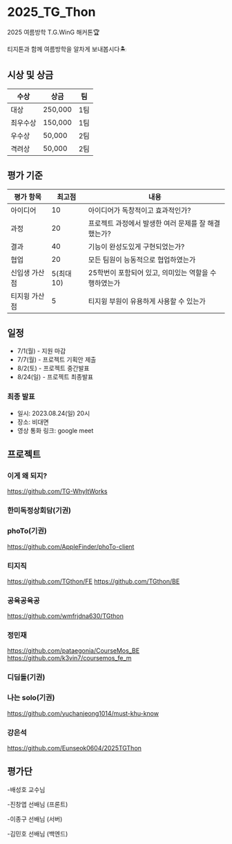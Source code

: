 # 2025_TG_Thon
2025 여름방학 T.G.WinG 해커톤🏆

티지톤과 함께 여름방학을 알차게 보내봅시다🏝️

## 시상 및 상금
|수상|상금|팀|
|---|---|---|
|대상|250,000|1팀|
|최우수상|150,000|1팀|
|우수상|50,000|2팀|
|격려상|50,000|2팀|

## 평가 기준
|평가 항목|최고점|내용|
|---|---|---|
|아이디어|10|아이디어가 독창적이고 효과적인가?|
|과정|20|프로젝트 과정에서 발생한 여러 문제를 잘 해결했는가?|
|결과|40|기능이 완성도있게 구현되었는가?|
|협업|20|모든 팀원이 능동적으로 협업하였는가|
|신입생 가산점|5(최대 10)|25학번이 포함되어 있고, 의미있는 역할을 수행하였는가|
|티지윙 가산점|5|티지윙 부원이 유용하게 사용할 수 있는가|

## 일정
- 7/1(월) - 지원 마감
- 7/7(월) - 프로젝트 기획안 제출
- 8/2(토) - 프로젝트 중간발표
- 8/24(일) - 프로젝트 최종발표

### 최종 발표
- 일시: 2023.08.24(일) 20시
- 장소: 비대면
- 영상 통화 링크: google meet

## 프로젝트

### 이게 왜 되지?

https://github.com/TG-WhyItWorks

### 한미독정상회담(기권)


### phoTo(기권)
https://github.com/AppleFinder/phoTo-client

### 티지직
https://github.com/TGthon/FE
https://github.com/TGthon/BE

### 공육공육공

https://github.com/wmfrjdna630/TGthon

### 정민재

https://github.com/pataegonia/CourseMos_BE
https://github.com/k3vin7/coursemos_fe_m

### 디딤돌(기권)


### 나는 solo(기권)

https://github.com/yuchanjeong1014/must-khu-know

### 강은석

https://github.com/Eunseok0604/2025TGThon


## 평가단
-배성호 교수님

-진창엽 선배님 (프론트)

-이종구 선배님 (서버)

-김민호 선배님 (백엔드)
